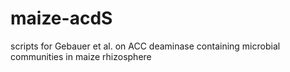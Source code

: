# maize-acdS
scripts for Gebauer et al. on ACC deaminase containing microbial communities in maize rhizosphere
